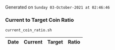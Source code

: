 Generated on `Sunday 03-October-2021 at 02:46:46`

### Current to Target Coin Ratio
`current_coin_ratio.sh`

Date|Current|Target|Ratio
---|---|---|---
